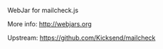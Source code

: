 WebJar for mailcheck.js

More info: http://webjars.org

Upstream: https://github.com/Kicksend/mailcheck
